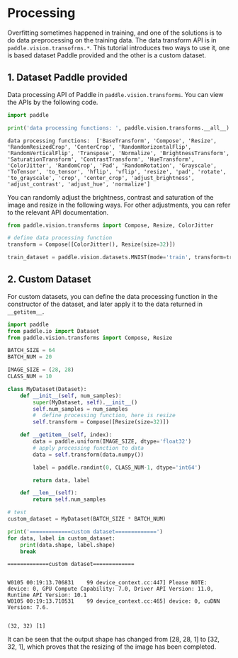 # Processing

Overfitting sometimes happened in training, and one of the solutions is to do data preprocessing on the training data. The data transform API is in `paddle.vision.transofrms.*`. This tutorial introduces two ways to use it, one is based dataset Paddle provided and the other is a custom dataset.

## 1. Dataset Paddle provided

Data processing API of Paddle in `paddle.vision.transforms`. You can view the APIs by the following code.


```python
import paddle

print('data processing functions: ', paddle.vision.transforms.__all__)
```

    data processing functions:  ['BaseTransform', 'Compose', 'Resize', 'RandomResizedCrop', 'CenterCrop', 'RandomHorizontalFlip', 'RandomVerticalFlip', 'Transpose', 'Normalize', 'BrightnessTransform', 'SaturationTransform', 'ContrastTransform', 'HueTransform', 'ColorJitter', 'RandomCrop', 'Pad', 'RandomRotation', 'Grayscale', 'ToTensor', 'to_tensor', 'hflip', 'vflip', 'resize', 'pad', 'rotate', 'to_grayscale', 'crop', 'center_crop', 'adjust_brightness', 'adjust_contrast', 'adjust_hue', 'normalize']


You can randomly adjust the brightness, contrast and saturation of the image and resize in the following ways. For other adjustments, you can refer to the relevant API documentation.


```python
from paddle.vision.transforms import Compose, Resize, ColorJitter

# define data processing function
transform = Compose([ColorJitter(), Resize(size=32)])

train_dataset = paddle.vision.datasets.MNIST(mode='train', transform=transform)
```

## 2. Custom Dataset

For custom datasets, you can define the data processing function in the constructor of the dataset, and later apply it to the data returned in `__getitem__`.


```python
import paddle
from paddle.io import Dataset
from paddle.vision.transforms import Compose, Resize

BATCH_SIZE = 64
BATCH_NUM = 20

IMAGE_SIZE = (28, 28)
CLASS_NUM = 10

class MyDataset(Dataset):
    def __init__(self, num_samples):
        super(MyDataset, self).__init__()
        self.num_samples = num_samples
        #  define processing function, here is resize
        self.transform = Compose([Resize(size=32)])

    def __getitem__(self, index):
        data = paddle.uniform(IMAGE_SIZE, dtype='float32')
        # apply processing function to data
        data = self.transform(data.numpy())

        label = paddle.randint(0, CLASS_NUM-1, dtype='int64')

        return data, label

    def __len__(self):
        return self.num_samples

# test
custom_dataset = MyDataset(BATCH_SIZE * BATCH_NUM)

print('=============custom dataset=============')
for data, label in custom_dataset:
    print(data.shape, label.shape)
    break
```

    =============custom dataset=============


    W0105 00:19:13.706831    99 device_context.cc:447] Please NOTE: device: 0, GPU Compute Capability: 7.0, Driver API Version: 11.0, Runtime API Version: 10.1
    W0105 00:19:13.710531    99 device_context.cc:465] device: 0, cuDNN Version: 7.6.


    (32, 32) [1]


It can be seen that the output shape has changed from [28, 28, 1] to [32, 32, 1], which proves that the resizing of the image has been completed.
